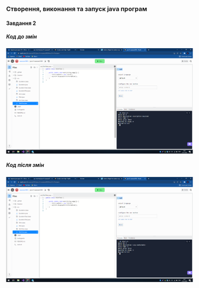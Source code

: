 ### Створення, виконання та запуск java програм
#### Завдання 2
##### Код до змін
![alt-photo1](https://github.com/ppc-ntu-khpi/java-0-nazarzar2003/blob/master/Solution/Screenshot_1.png "До змін")
##### Код після змін
![alt-photo2](https://github.com/ppc-ntu-khpi/java-0-nazarzar2003/blob/master/Solution/Screenshot_2.png "Після змін")

